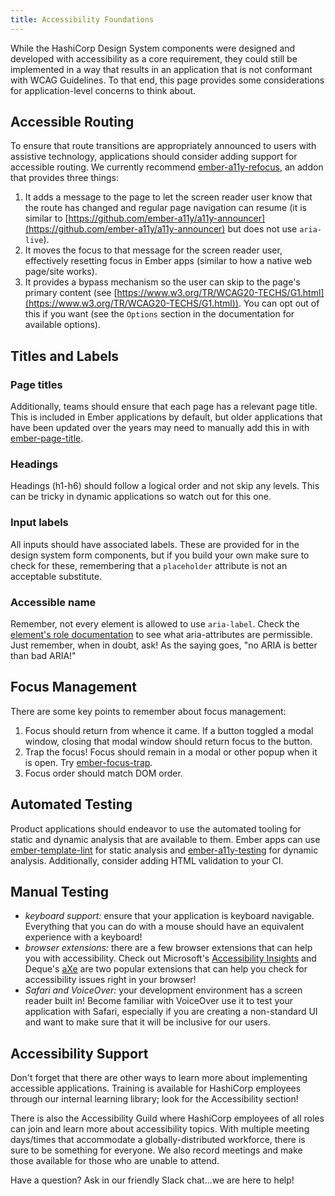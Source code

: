 ```yaml
---
title: Accessibility Foundations
---
```


While the HashiCorp Design System components were designed and developed with accessibility as a core requirement, they could still be implemented in a way that results in an application that is not conformant with WCAG Guidelines. To that end, this page provides some considerations for application-level concerns to think about.

## Accessible Routing

To ensure that route transitions are appropriately announced to users with assistive technology, applications should consider adding support for accessible routing. We currently recommend [ember-a11y-refocus](https://github.com/ember-a11y/ember-a11y-refocus), an addon that provides three things:

1. It adds a message to the page to let the screen reader user know that the route has changed and regular page navigation can resume (it is similar to [https://github.com/ember-a11y/a11y-announcer](https://github.com/ember-a11y/a11y-announcer) but does not use `aria-live`).
2. It moves the focus to that message for the screen reader user, effectively resetting focus in Ember apps (similar to how a native web page/site works).
3. It provides a bypass mechanism so the user can skip to the page's primary content (see [https://www.w3.org/TR/WCAG20-TECHS/G1.html](https://www.w3.org/TR/WCAG20-TECHS/G1.html)). You can opt out of this if you want (see the `Options` section in the documentation for available options).

## Titles and Labels

### Page titles

Additionally, teams should ensure that each page has a relevant page title. This is included in Ember applications by default, but older applications that have been updated over the years may need to manually add this in with [ember-page-title](https://github.com/ember-cli/ember-page-title).

### Headings

Headings (h1-h6) should follow a logical order and not skip any levels. This can be tricky in dynamic applications so watch out for this one.

### Input labels

All inputs should have associated labels. These are provided for in the design system form components, but if you build your own make sure to check for these, remembering that a `placeholder` attribute is not an acceptable substitute.

### Accessible name

Remember, not every element is allowed to use `aria-label`. Check the [element's role documentation](https://www.w3.org/TR/wai-aria/#role_definitions) to see what aria-attributes are permissible. Just remember, when in doubt, ask! As the saying goes, "no ARIA is better than bad ARIA!"

## Focus Management

There are some key points to remember about focus management:

1. Focus should return from whence it came. If a button toggled a modal window, closing that modal window should return focus to the button.
2. Trap the focus! Focus should remain in a modal or other popup when it is open. Try [ember-focus-trap](https://github.com/josemarluedke/ember-focus-trap).
3. Focus order should match DOM order.

## Automated Testing

Product applications should endeavor to use the automated tooling for static and dynamic analysis that are available to them. Ember apps can use [ember-template-lint](https://github.com/ember-template-lint/ember-template-lint) for static analysis and [ember-a11y-testing](https://github.com/ember-a11y/ember-a11y-testing) for dynamic analysis. Additionally, consider adding HTML validation to your CI.

## Manual Testing

- *keyboard support:* ensure that your application is keyboard navigable. Everything that you can do with a mouse should have an equivalent experience with a keyboard!
- *browser extensions:* there are a few browser extensions that can help you with accessibility. Check out Microsoft's [Accessibility Insights](https://accessibilityinsights.io/) and Deque's [aXe](https://www.deque.com/axe/browser-extensions/) are two popular extensions that can help you check for accessibility issues right in your browser!
- *Safari and VoiceOver:* your development environment has a screen reader built in! Become familiar with VoiceOver use it to test your application with Safari, especially if you are creating a non-standard UI and want to make sure that it will be inclusive for our users.

## Accessibility Support

Don't forget that there are other ways to learn more about implementing accessible applications. Training is available for HashiCorp employees through our internal learning library; look for the Accessibility section!

There is also the Accessibility Guild where HashiCorp employees of all roles can join and learn more about accessibility topics. With multiple meeting days/times that accommodate a globally-distributed workforce, there is sure to be something for everyone. We also record meetings and make those available for those who are unable to attend.

Have a question? Ask in our friendly Slack chat...we are here to help!
